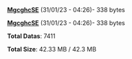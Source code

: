 [**MgcghcSE**](/data/MgcghcSE.txt) (31/01/23 - 04:26)- 338 bytes

[**MgcghcSE**](/data/MgcghcSE.txt) (31/01/23 - 04:26)- 338 bytes

**Total Datas**: 7411

**Total Size**: 42.33 MB / 42.3 MB
